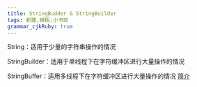```yaml
---
title: StringBudder & StringBuilder
tags: 新建,模板,小书匠
grammar_cjkRuby: true
---
```



String：适用于少量的字符串操作的情况

StringBuilder：适用于单线程下在字符缓冲区进行大量操作的情况

StringBuffer：适用多线程下在字符缓冲区进行大量操作的情况
[简介](https://www.cnblogs.com/su-feng/p/6659064.html)